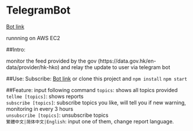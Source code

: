 # TelegramBot


[Bot link](https://telegram.me/EthanWeatherBot)
<p>runnning on AWS EC2</p>

##Intro: 
<p>monitor the feed provided by the gov (https://data.gov.hk/en-data/provider/hk-hko) and relay the update to user via telegram bot</p>

##Use:
Subscribe: [Bot link](https://telegram.me/EthanWeatherBot)
or
clone this project and
``npm install``
``npm start``

##Feature: input following command
``topics``: shows all topics provided <br/>
``tellme [topics]``: shows reports <br/>
``subscribe [topics]``: subscribe topics you like, will tell you if new warning, monitoring in every 3 hours <br/>
``unsubscribe [topics]``: unsubscribe topics <br/>
``繁體中文|简体中文|English``: input one of them, change report language. <br/>
